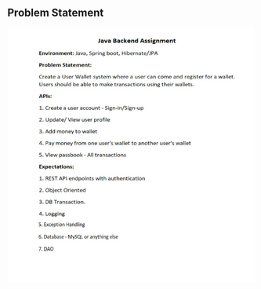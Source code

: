 ## Problem Statement

 <img src="https://github.com/giteshChauhan/backend_asssigments/blob/main/1.Assignment/assignmet_1.png" width= 1080>
